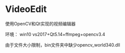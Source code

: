 # VideoEdit
使用OpenCV和Qt实现的视频编辑器

环境：
win10
vs2017+Qt5.14+ffmpeg+opencv3.4

由于文件大小限制，bin文件夹中缺少opencv_world340.dll
